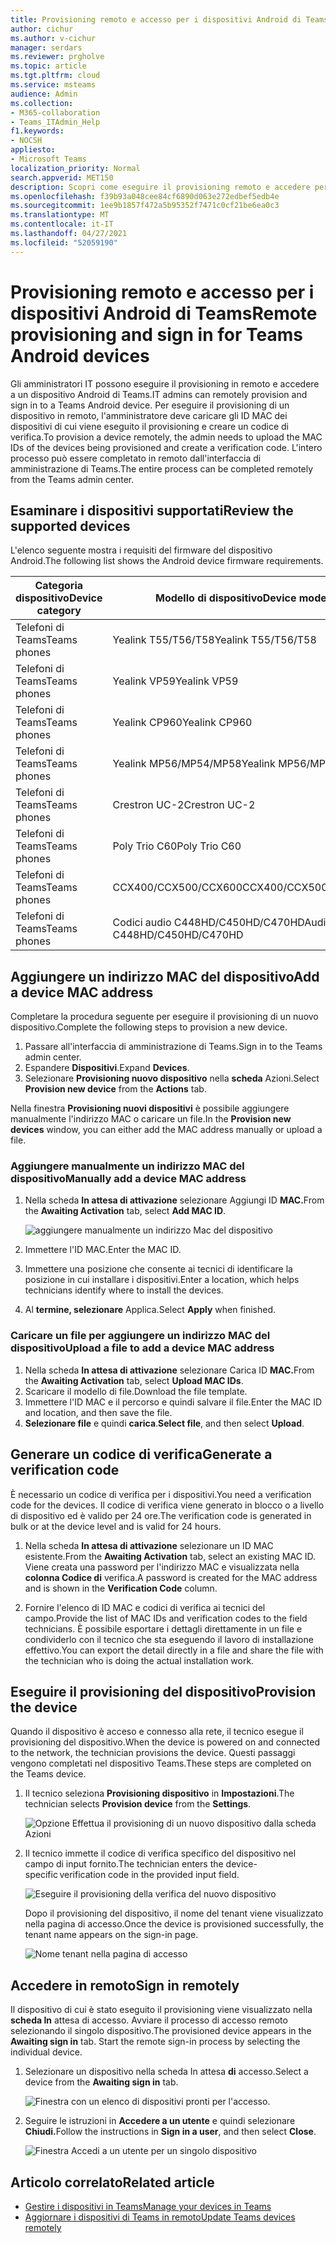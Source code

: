 ```yaml
---
title: Provisioning remoto e accesso per i dispositivi Android di Teams
author: cichur
ms.author: v-cichur
manager: serdars
ms.reviewer: prgholve
ms.topic: article
ms.tgt.pltfrm: cloud
ms.service: msteams
audience: Admin
ms.collection:
- M365-collaboration
- Teams_ITAdmin_Help
f1.keywords:
- NOCSH
appliesto:
- Microsoft Teams
localization_priority: Normal
search.appverid: MET150
description: Scopri come eseguire il provisioning remoto e accedere per i dispositivi Android di Teams
ms.openlocfilehash: f39b93a048cee84cf6890d063e272edbef5edb4e
ms.sourcegitcommit: 1ee9b1857f472a5b95352f7471c0cf21be6ea0c3
ms.translationtype: MT
ms.contentlocale: it-IT
ms.lasthandoff: 04/27/2021
ms.locfileid: "52059190"
---
```

# <a name="remote-provisioning-and-sign-in-for-teams-android-devices"></a><span data-ttu-id="23720-103">Provisioning remoto e accesso per i dispositivi Android di Teams</span><span class="sxs-lookup"><span data-stu-id="23720-103">Remote provisioning and sign in for Teams Android devices</span></span>

<span data-ttu-id="23720-104">Gli amministratori IT possono eseguire il provisioning in remoto e accedere a un dispositivo Android di Teams.</span><span class="sxs-lookup"><span data-stu-id="23720-104">IT admins can remotely provision and sign in to a Teams Android device.</span></span> <span data-ttu-id="23720-105">Per eseguire il provisioning di un dispositivo in remoto, l'amministratore deve caricare gli ID MAC dei dispositivi di cui viene eseguito il provisioning e creare un codice di verifica.</span><span class="sxs-lookup"><span data-stu-id="23720-105">To provision a device remotely, the admin needs to upload the MAC IDs of the devices being provisioned and create a verification code.</span></span> <span data-ttu-id="23720-106">L'intero processo può essere completato in remoto dall'interfaccia di amministrazione di Teams.</span><span class="sxs-lookup"><span data-stu-id="23720-106">The entire process can be completed remotely from the Teams admin center.</span></span>

## <a name="review-the-supported-devices"></a><span data-ttu-id="23720-107">Esaminare i dispositivi supportati</span><span class="sxs-lookup"><span data-stu-id="23720-107">Review the supported devices</span></span>

<span data-ttu-id="23720-108">L'elenco seguente mostra i requisiti del firmware del dispositivo Android.</span><span class="sxs-lookup"><span data-stu-id="23720-108">The following list shows the Android device firmware requirements.</span></span>

|<span data-ttu-id="23720-109">Categoria dispositivo</span><span class="sxs-lookup"><span data-stu-id="23720-109">Device category</span></span>|<span data-ttu-id="23720-110">Modello di dispositivo</span><span class="sxs-lookup"><span data-stu-id="23720-110">Device model</span></span>|<span data-ttu-id="23720-111">Versione firmware</span><span class="sxs-lookup"><span data-stu-id="23720-111">Firmware version</span></span>|
|-|-|-|
|<span data-ttu-id="23720-112">Telefoni di Teams</span><span class="sxs-lookup"><span data-stu-id="23720-112">Teams phones</span></span>|<span data-ttu-id="23720-113">Yealink T55/T56/T58</span><span class="sxs-lookup"><span data-stu-id="23720-113">Yealink T55/T56/T58</span></span>|<span data-ttu-id="23720-114">58.15.0.124</span><span class="sxs-lookup"><span data-stu-id="23720-114">58.15.0.124</span></span>|
|<span data-ttu-id="23720-115">Telefoni di Teams</span><span class="sxs-lookup"><span data-stu-id="23720-115">Teams phones</span></span>|<span data-ttu-id="23720-116">Yealink VP59</span><span class="sxs-lookup"><span data-stu-id="23720-116">Yealink VP59</span></span>|<span data-ttu-id="23720-117">91.15.0.58</span><span class="sxs-lookup"><span data-stu-id="23720-117">91.15.0.58</span></span>|
|<span data-ttu-id="23720-118">Telefoni di Teams</span><span class="sxs-lookup"><span data-stu-id="23720-118">Teams phones</span></span>|<span data-ttu-id="23720-119">Yealink CP960</span><span class="sxs-lookup"><span data-stu-id="23720-119">Yealink CP960</span></span>|<span data-ttu-id="23720-120">73.15.0.117</span><span class="sxs-lookup"><span data-stu-id="23720-120">73.15.0.117</span></span>|
|<span data-ttu-id="23720-121">Telefoni di Teams</span><span class="sxs-lookup"><span data-stu-id="23720-121">Teams phones</span></span>|<span data-ttu-id="23720-122">Yealink MP56/MP54/MP58</span><span class="sxs-lookup"><span data-stu-id="23720-122">Yealink MP56/MP54/MP58</span></span>|<span data-ttu-id="23720-123">122.15.0.36</span><span class="sxs-lookup"><span data-stu-id="23720-123">122.15.0.36</span></span>|
|<span data-ttu-id="23720-124">Telefoni di Teams</span><span class="sxs-lookup"><span data-stu-id="23720-124">Teams phones</span></span>|<span data-ttu-id="23720-125">Crestron UC-2</span><span class="sxs-lookup"><span data-stu-id="23720-125">Crestron UC-2</span></span>|<span data-ttu-id="23720-126">1.0.3.52</span><span class="sxs-lookup"><span data-stu-id="23720-126">1.0.3.52</span></span>|
|<span data-ttu-id="23720-127">Telefoni di Teams</span><span class="sxs-lookup"><span data-stu-id="23720-127">Teams phones</span></span>|  <span data-ttu-id="23720-128">Poly Trio C60</span><span class="sxs-lookup"><span data-stu-id="23720-128">Poly Trio C60</span></span>|  <span data-ttu-id="23720-129">7.0.2.1071</span><span class="sxs-lookup"><span data-stu-id="23720-129">7.0.2.1071</span></span>|
|<span data-ttu-id="23720-130">Telefoni di Teams</span><span class="sxs-lookup"><span data-stu-id="23720-130">Teams phones</span></span>|  <span data-ttu-id="23720-131">CCX400/CCX500/CCX600</span><span class="sxs-lookup"><span data-stu-id="23720-131">CCX400/CCX500/CCX600</span></span>    |<span data-ttu-id="23720-132">7.0.2.1072</span><span class="sxs-lookup"><span data-stu-id="23720-132">7.0.2.1072</span></span>|
|<span data-ttu-id="23720-133">Telefoni di Teams</span><span class="sxs-lookup"><span data-stu-id="23720-133">Teams phones</span></span>|  <span data-ttu-id="23720-134">Codici audio C448HD/C450HD/C470HD</span><span class="sxs-lookup"><span data-stu-id="23720-134">Audio Codes C448HD/C450HD/C470HD</span></span>|   <span data-ttu-id="23720-135">1.10.120</span><span class="sxs-lookup"><span data-stu-id="23720-135">1.10.120</span></span>|

## <a name="add-a-device-mac-address"></a><span data-ttu-id="23720-136">Aggiungere un indirizzo MAC del dispositivo</span><span class="sxs-lookup"><span data-stu-id="23720-136">Add a device MAC address</span></span>

<span data-ttu-id="23720-137">Completare la procedura seguente per eseguire il provisioning di un nuovo dispositivo.</span><span class="sxs-lookup"><span data-stu-id="23720-137">Complete the following steps to provision a new device.</span></span>

1. <span data-ttu-id="23720-138">Passare all'interfaccia di amministrazione di Teams.</span><span class="sxs-lookup"><span data-stu-id="23720-138">Sign in to the Teams admin center.</span></span>
2. <span data-ttu-id="23720-139">Espandere **Dispositivi**.</span><span class="sxs-lookup"><span data-stu-id="23720-139">Expand **Devices**.</span></span>
3. <span data-ttu-id="23720-140">Selezionare **Provisioning nuovo dispositivo** nella **scheda** Azioni.</span><span class="sxs-lookup"><span data-stu-id="23720-140">Select **Provision new device** from the **Actions** tab.</span></span>

<span data-ttu-id="23720-141">Nella finestra **Provisioning nuovi dispositivi** è possibile aggiungere manualmente l'indirizzo MAC o caricare un file.</span><span class="sxs-lookup"><span data-stu-id="23720-141">In the **Provision new devices** window, you can either add the MAC address manually or upload a file.</span></span>

### <a name="manually-add-a-device-mac-address"></a><span data-ttu-id="23720-142">Aggiungere manualmente un indirizzo MAC del dispositivo</span><span class="sxs-lookup"><span data-stu-id="23720-142">Manually add a device MAC address</span></span>

1. <span data-ttu-id="23720-143">Nella scheda **In attesa di attivazione** selezionare Aggiungi ID **MAC.**</span><span class="sxs-lookup"><span data-stu-id="23720-143">From the **Awaiting Activation** tab, select **Add MAC ID**.</span></span>

   ![aggiungere manualmente un indirizzo Mac del dispositivo](../media/remote-provision-6.png)

1. <span data-ttu-id="23720-145">Immettere l'ID MAC.</span><span class="sxs-lookup"><span data-stu-id="23720-145">Enter the MAC ID.</span></span>
1. <span data-ttu-id="23720-146">Immettere una posizione che consente ai tecnici di identificare la posizione in cui installare i dispositivi.</span><span class="sxs-lookup"><span data-stu-id="23720-146">Enter a location, which helps technicians identify where to install the devices.</span></span>
1. <span data-ttu-id="23720-147">Al **termine, selezionare** Applica.</span><span class="sxs-lookup"><span data-stu-id="23720-147">Select **Apply** when finished.</span></span>

### <a name="upload-a-file-to-add-a-device-mac-address"></a><span data-ttu-id="23720-148">Caricare un file per aggiungere un indirizzo MAC del dispositivo</span><span class="sxs-lookup"><span data-stu-id="23720-148">Upload a file to add a device MAC address</span></span>

1. <span data-ttu-id="23720-149">Nella scheda **In attesa di attivazione** selezionare Carica ID **MAC.**</span><span class="sxs-lookup"><span data-stu-id="23720-149">From the **Awaiting Activation** tab, select **Upload MAC IDs**.</span></span>
2. <span data-ttu-id="23720-150">Scaricare il modello di file.</span><span class="sxs-lookup"><span data-stu-id="23720-150">Download the file template.</span></span>
3. <span data-ttu-id="23720-151">Immettere l'ID MAC e il percorso e quindi salvare il file.</span><span class="sxs-lookup"><span data-stu-id="23720-151">Enter the MAC ID and location, and then save the file.</span></span>
4. <span data-ttu-id="23720-152">**Selezionare file** e quindi **carica**.</span><span class="sxs-lookup"><span data-stu-id="23720-152">**Select file**, and then select **Upload**.</span></span>

## <a name="generate-a-verification-code"></a><span data-ttu-id="23720-153">Generare un codice di verifica</span><span class="sxs-lookup"><span data-stu-id="23720-153">Generate a verification code</span></span>

<span data-ttu-id="23720-154">È necessario un codice di verifica per i dispositivi.</span><span class="sxs-lookup"><span data-stu-id="23720-154">You need a verification code for the devices.</span></span> <span data-ttu-id="23720-155">Il codice di verifica viene generato in blocco o a livello di dispositivo ed è valido per 24 ore.</span><span class="sxs-lookup"><span data-stu-id="23720-155">The verification code is generated in bulk or at the device level and is valid for 24 hours.</span></span>

1. <span data-ttu-id="23720-156">Nella scheda **In attesa di attivazione** selezionare un ID MAC esistente.</span><span class="sxs-lookup"><span data-stu-id="23720-156">From the **Awaiting Activation** tab, select an existing MAC ID.</span></span>
   <span data-ttu-id="23720-157">Viene creata una password per l'indirizzo MAC e visualizzata nella **colonna Codice di** verifica.</span><span class="sxs-lookup"><span data-stu-id="23720-157">A password is created for the MAC address and is shown in the **Verification Code** column.</span></span>

2. <span data-ttu-id="23720-158">Fornire l'elenco di ID MAC e codici di verifica ai tecnici del campo.</span><span class="sxs-lookup"><span data-stu-id="23720-158">Provide the list of MAC IDs and verification codes to the field technicians.</span></span> <span data-ttu-id="23720-159">È possibile esportare i dettagli direttamente in un file e condividerlo con il tecnico che sta eseguendo il lavoro di installazione effettivo.</span><span class="sxs-lookup"><span data-stu-id="23720-159">You can export the detail directly in a file and share the file with the technician who is doing the actual installation work.</span></span>

## <a name="provision-the-device"></a><span data-ttu-id="23720-160">Eseguire il provisioning del dispositivo</span><span class="sxs-lookup"><span data-stu-id="23720-160">Provision the device</span></span>

<span data-ttu-id="23720-161">Quando il dispositivo è acceso e connesso alla rete, il tecnico esegue il provisioning del dispositivo.</span><span class="sxs-lookup"><span data-stu-id="23720-161">When the device is powered on and connected to the network, the technician provisions the device.</span></span> <span data-ttu-id="23720-162">Questi passaggi vengono completati nel dispositivo Teams.</span><span class="sxs-lookup"><span data-stu-id="23720-162">These steps are completed on the Teams device.</span></span>

1. <span data-ttu-id="23720-163">Il tecnico seleziona **Provisioning dispositivo** in **Impostazioni**.</span><span class="sxs-lookup"><span data-stu-id="23720-163">The technician selects **Provision device** from the **Settings**.</span></span>  

   ![Opzione Effettua il provisioning di un nuovo dispositivo dalla scheda Azioni](../media/provision-device1.png)
  
2. <span data-ttu-id="23720-165">Il tecnico immette il codice di verifica specifico del dispositivo nel campo di input fornito.</span><span class="sxs-lookup"><span data-stu-id="23720-165">The technician enters the device-specific verification code in the provided input field.</span></span>

   ![Eseguire il provisioning della verifica del nuovo dispositivo](../media/provision-device-verification1.png)

   <span data-ttu-id="23720-167">Dopo il provisioning del dispositivo, il nome del tenant viene visualizzato nella pagina di accesso.</span><span class="sxs-lookup"><span data-stu-id="23720-167">Once the device is provisioned successfully, the tenant name appears on the sign-in page.</span></span>

   ![Nome tenant nella pagina di accesso](../media/provision-code.png)

## <a name="sign-in-remotely"></a><span data-ttu-id="23720-169">Accedere in remoto</span><span class="sxs-lookup"><span data-stu-id="23720-169">Sign in remotely</span></span>

<span data-ttu-id="23720-170">Il dispositivo di cui è stato eseguito il provisioning viene visualizzato nella **scheda In** attesa di accesso. Avviare il processo di accesso remoto selezionando il singolo dispositivo.</span><span class="sxs-lookup"><span data-stu-id="23720-170">The provisioned device appears in the **Awaiting sign in** tab. Start the remote sign-in process by selecting the individual device.</span></span>

1. <span data-ttu-id="23720-171">Selezionare un dispositivo nella scheda In attesa **di** accesso.</span><span class="sxs-lookup"><span data-stu-id="23720-171">Select a device from the **Awaiting sign in** tab.</span></span>

   ![Finestra con un elenco di dispositivi pronti per l'accesso.](../media/remote-device1.png)

2. <span data-ttu-id="23720-173">Seguire le istruzioni in **Accedere a un utente** e quindi selezionare **Chiudi.**</span><span class="sxs-lookup"><span data-stu-id="23720-173">Follow the instructions in **Sign in a user**, and then select **Close**.</span></span>

   ![Finestra Accedi a un utente per un singolo dispositivo](../media/sign-in-user.png)

## <a name="related-article"></a><span data-ttu-id="23720-175">Articolo correlato</span><span class="sxs-lookup"><span data-stu-id="23720-175">Related article</span></span>

- [<span data-ttu-id="23720-176">Gestire i dispositivi in Teams</span><span class="sxs-lookup"><span data-stu-id="23720-176">Manage your devices in Teams</span></span>](device-management.md)
- [<span data-ttu-id="23720-177">Aggiornare i dispositivi di Teams in remoto</span><span class="sxs-lookup"><span data-stu-id="23720-177">Update Teams devices remotely</span></span>](remote-update.md)
